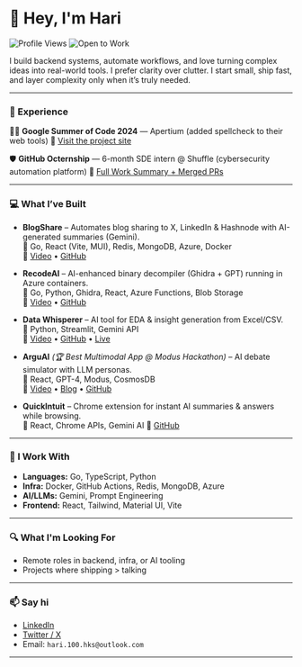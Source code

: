 # 👋 Hey, I'm Hari
![Profile Views](https://komarev.com/ghpvc/?username=satti-hari-krishna-reddy&color=blue&style=flat)
![Open to Work](https://img.shields.io/badge/Open%20to-Work-%2300c853?style=flat-square&logo=Handshake&logoColor=white)

I build backend systems, automate workflows, and love turning complex ideas into real-world tools.
I prefer clarity over clutter. I start small, ship fast, and layer complexity only when it’s truly needed.

---


### 💼 Experience  
🧑‍💻 **Google Summer of Code 2024** — Apertium (added spellcheck to their web tools)
🔗 [Visit the project site](https://summerofcode.withgoogle.com/archive/2024/projects/G8zS5pjT)

🛡️ **GitHub Octernship** — 6-month SDE intern @ Shuffle (cybersecurity automation platform) 
🔗 [Full Work Summary + Merged PRs](https://gist.github.com/satti-hari-krishna-reddy/c0ff22d6a79c2b6016bea2aa5980f4a0)

---

### 💻 What I’ve Built

- **BlogShare** – Automates blog sharing to X, LinkedIn & Hashnode with AI-generated summaries (Gemini).  
  🧠 Go, React (Vite, MUI), Redis, MongoDB, Azure, Docker  
  🔗 [Video](https://youtu.be/ifMScMTnVYY) • [GitHub](https://github.com/satti-hari-krishna-reddy/BlogShare)

- **RecodeAI** – AI-enhanced binary decompiler (Ghidra + GPT) running in Azure containers.  
  🧠 Go, Python, Ghidra, React, Azure Functions, Blob Storage  
  🔗 [Video](https://youtu.be/KlkTiKta_hE) • [GitHub](https://github.com/satti-hari-krishna-reddy/RecodeAI)

- **Data Whisperer** – AI tool for EDA & insight generation from Excel/CSV.  
  🧠 Python, Streamlit, Gemini API  
  🔗  [Video](https://youtu.be/krPbN5fg55Y?si=OrasUxdKzSWSiEBC) • [GitHub](https://github.com/satti-hari-krishna-reddy/Data-Whisperer) • [Live](https://deepnote.com/streamlit-apps/c4547a22-bd61-4894-bbac-5bbf54d485d1)

- **ArguAI** *(🏆 Best Multimodal App @ Modus Hackathon)* – AI debate simulator with LLM personas.  
🧠 React, GPT-4, Modus, CosmosDB  
🔗 [Video](https://youtu.be/W0zLhB_xdEo) • [Blog](https://hari66.hashnode.dev/arguai-enhancing-ai-interaction-with-real-time-debates) • [GitHub](https://github.com/satti-hari-krishna-reddy/arguai) 

- **QuickIntuit** – Chrome extension for instant AI summaries & answers while browsing.  
  🧠 React, Chrome APIs, Gemini AI
  🔗 [GitHub](https://github.com/satti-hari-krishna-reddy/QuickIntuit)
---

### 🔧 I Work With

- **Languages:** Go, TypeScript, Python  
- **Infra:** Docker, GitHub Actions, Redis, MongoDB, Azure  
- **AI/LLMs:** Gemini, Prompt Engineering  
- **Frontend:** React, Tailwind, Material UI, Vite

---

### 🔍 What I'm Looking For

- Remote roles in backend, infra, or AI tooling  
- Projects where shipping > talking

---

### 📫 Say hi

- [LinkedIn](https://www.linkedin.com/in/hari-krishna-r-86659b249)
- [Twitter / X](https://x.com/66_hks)
- Email: `hari.100.hks@outlook.com`

---

